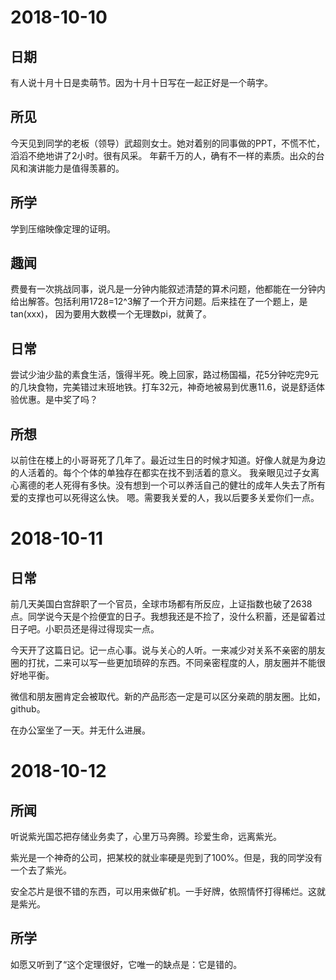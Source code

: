 # 2018-10-10
## 日期
有人说十月十日是卖萌节。因为十月十日写在一起正好是一个萌字。
## 所见
今天见到同学的老板（领导）武超则女士。她对着别的同事做的PPT，不慌不忙，滔滔不绝地讲了2小时。很有风采。
年薪千万的人，确有不一样的素质。出众的台风和演讲能力是值得羡慕的。
## 所学
学到压缩映像定理的证明。
## 趣闻
费曼有一次挑战同事，说凡是一分钟内能叙述清楚的算术问题，他都能在一分钟内给出解答。包括利用1728=12^3解了一个开方问题。后来挂在了一个题上，是tan(xxx)，
因为要用大数模一个无理数pi，就黄了。
## 日常
尝试少油少盐的素食生活，饿得半死。晚上回家，路过杨国福，花5分钟吃完9元的几块食物，完美错过末班地铁。打车32元，神奇地被易到优惠11.6，说是舒适体验优惠。是中奖了吗？
## 所想
以前住在楼上的小哥哥死了几年了。最近过生日的时候才知道。好像人就是为身边的人活着的。每个个体的单独存在都实在找不到活着的意义。
我亲眼见过子女离心离德的老人死得有多快。没有想到一个可以养活自己的健壮的成年人失去了所有爱的支撑也可以死得这么快。
嗯。需要我关爱的人，我以后要多关爱你们一点。

# 2018-10-11
## 日常
前几天美国白宫辞职了一个官员，全球市场都有所反应，上证指数也破了2638点。同学说今天是个捡便宜的日子。我想我还是不捡了，没什么积蓄，还是留着过日子吧。小职员还是得过得现实一点。

今天开了这篇日记。记一点心事。说与关心的人听。一来减少对关系不亲密的朋友圈的打扰，二来可以写一些更加琐碎的东西。不同亲密程度的人，朋友圈并不能很好地平衡。

微信和朋友圈肯定会被取代。新的产品形态一定是可以区分亲疏的朋友圈。比如，github。

在办公室坐了一天。并无什么进展。

# 2018-10-12
## 所闻
听说紫光国芯把存储业务卖了，心里万马奔腾。珍爱生命，远离紫光。

紫光是一个神奇的公司，把某校的就业率硬是兜到了100%。但是，我的同学没有一个去了紫光。

安全芯片是很不错的东西，可以用来做矿机。一手好牌，依照情怀打得稀烂。这就是紫光。

## 所学
如愿又听到了“这个定理很好，它唯一的缺点是：它是错的。
